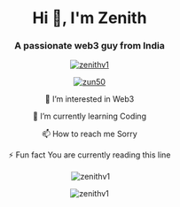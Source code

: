<h1 align="center">Hi 👋, I'm Zenith</h1>
<h3 align="center">A passionate web3 guy from India</h3>

<p align="center"> <a href="https://github.com/ryo-ma/github-profile-trophy"><img src="https://github-profile-trophy.vercel.app/?username=zenithv1" alt="zenithv1" /></a> </p>

<p align="center"> <a href="https://twitter.com/zun50" target="blank"><img src="https://img.shields.io/twitter/follow/zun50?logo=twitter&style=for-the-badge" alt="zun50" /></a> </p>

<p align="center">  👀 I’m interested in Web3 </p>

<p align="center">  🌱 I’m currently learning Coding </p>

<p align="center">  📫 How to reach me Sorry </p>

<p align="center">  ⚡ Fun fact You are currently reading this line </p>

<p align="center">&nbsp;<img align="center" src="https://github-readme-stats.vercel.app/api?username=zenithv1&show_icons=true&locale=en" alt="zenithv1" /></p>

<p align="center"><img align="center" src="https://github-readme-streak-stats.herokuapp.com/?user=zenithv1&" alt="zenithv1" /></p>
